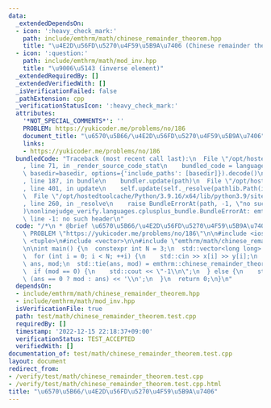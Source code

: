 ```yaml
---
data:
  _extendedDependsOn:
  - icon: ':heavy_check_mark:'
    path: include/emthrm/math/chinese_remainder_theorem.hpp
    title: "\u4E2D\u56FD\u5270\u4F59\u5B9A\u7406 (Chinese remainder theorem)"
  - icon: ':question:'
    path: include/emthrm/math/mod_inv.hpp
    title: "\u9006\u5143 (inverse element)"
  _extendedRequiredBy: []
  _extendedVerifiedWith: []
  _isVerificationFailed: false
  _pathExtension: cpp
  _verificationStatusIcon: ':heavy_check_mark:'
  attributes:
    '*NOT_SPECIAL_COMMENTS*': ''
    PROBLEM: https://yukicoder.me/problems/no/186
    document_title: "\u6570\u5B66/\u4E2D\u56FD\u5270\u4F59\u5B9A\u7406"
    links:
    - https://yukicoder.me/problems/no/186
  bundledCode: "Traceback (most recent call last):\n  File \"/opt/hostedtoolcache/Python/3.9.16/x64/lib/python3.9/site-packages/onlinejudge_verify/documentation/build.py\"\
    , line 71, in _render_source_code_stat\n    bundled_code = language.bundle(stat.path,\
    \ basedir=basedir, options={'include_paths': [basedir]}).decode()\n  File \"/opt/hostedtoolcache/Python/3.9.16/x64/lib/python3.9/site-packages/onlinejudge_verify/languages/cplusplus.py\"\
    , line 187, in bundle\n    bundler.update(path)\n  File \"/opt/hostedtoolcache/Python/3.9.16/x64/lib/python3.9/site-packages/onlinejudge_verify/languages/cplusplus_bundle.py\"\
    , line 401, in update\n    self.update(self._resolve(pathlib.Path(included), included_from=path))\n\
    \  File \"/opt/hostedtoolcache/Python/3.9.16/x64/lib/python3.9/site-packages/onlinejudge_verify/languages/cplusplus_bundle.py\"\
    , line 260, in _resolve\n    raise BundleErrorAt(path, -1, \"no such header\"\
    )\nonlinejudge_verify.languages.cplusplus_bundle.BundleErrorAt: emthrm/math/chinese_remainder_theorem.hpp:\
    \ line -1: no such header\n"
  code: "/*\n * @brief \u6570\u5B66/\u4E2D\u56FD\u5270\u4F59\u5B9A\u7406\n */\n#define\
    \ PROBLEM \"https://yukicoder.me/problems/no/186\"\n\n#include <iostream>\n#include\
    \ <tuple>\n#include <vector>\n\n#include \"emthrm/math/chinese_remainder_theorem.hpp\"\
    \n\nint main() {\n  constexpr int N = 3;\n  std::vector<long long> x(N), y(N);\n\
    \  for (int i = 0; i < N; ++i) {\n    std::cin >> x[i] >> y[i];\n  }\n  long long\
    \ ans, mod;\n  std::tie(ans, mod) = emthrm::chinese_remainder_theorem(x, y);\n\
    \  if (mod == 0) {\n    std::cout << \"-1\\n\";\n  } else {\n    std::cout <<\
    \ (ans == 0 ? mod : ans) << '\\n';\n  }\n  return 0;\n}\n"
  dependsOn:
  - include/emthrm/math/chinese_remainder_theorem.hpp
  - include/emthrm/math/mod_inv.hpp
  isVerificationFile: true
  path: test/math/chinese_remainder_theorem.test.cpp
  requiredBy: []
  timestamp: '2022-12-15 22:18:37+09:00'
  verificationStatus: TEST_ACCEPTED
  verifiedWith: []
documentation_of: test/math/chinese_remainder_theorem.test.cpp
layout: document
redirect_from:
- /verify/test/math/chinese_remainder_theorem.test.cpp
- /verify/test/math/chinese_remainder_theorem.test.cpp.html
title: "\u6570\u5B66/\u4E2D\u56FD\u5270\u4F59\u5B9A\u7406"
---
```

